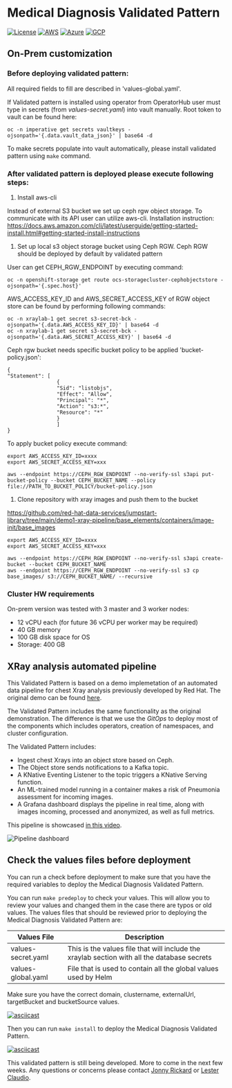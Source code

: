 # Medical Diagnosis Validated Pattern

[![License](https://img.shields.io/badge/License-Apache%202.0-blue.svg)](https://opensource.org/licenses/Apache-2.0)
[![AWS](https://img.shields.io/endpoint?url=https%3A%2F%2Fstorage.googleapis.com%2Fhcp-results%2Fmedicaldiag-aws-ci.json)](https://storage.googleapis.com/hcp-results/medicaldiag-aws-ci.json)
[![Azure](https://img.shields.io/endpoint?url=https%3A%2F%2Fstorage.googleapis.com%2Fhcp-results%2Fmedicaldiag-azr-ci.json)](https://storage.googleapis.com/hcp-results/medicaldiag-azr-ci.json)
[![GCP](https://img.shields.io/endpoint?url=https%3A%2F%2Fstorage.googleapis.com%2Fhcp-results%2Fmedicaldiag-gcp-ci.json)](https://storage.googleapis.com/hcp-results/medicaldiag-gcp-ci.json)


## On-Prem customization

### Before deploying validated pattern:

All required fields to fill are described in 'values-global.yaml'.

If Validated pattern is installed using operator from OperatorHub user must type in secrets (from _values-secret.yaml_) into vault manually. Root token to vault can be found here:

```
oc -n imperative get secrets vaultkeys -ojsonpath='{.data.vault_data_json}' | base64 -d
```

To make secrets populate into vault automatically, please install validated pattern using `make` command.

### After validated pattern is deployed please execute following steps:

1. Install aws-cli

Instead of external S3 bucket we set up ceph rgw object storage. To communicate with its API user can utilize aws-cli. Installation instruction: https://docs.aws.amazon.com/cli/latest/userguide/getting-started-install.html#getting-started-install-instructions

1. Set up local s3 object storage bucket using Ceph RGW. Ceph RGW should be deployed by default by validated pattern

User can get CEPH_RGW_ENDPOINT by executing command:

```
oc -n openshift-storage get route ocs-storagecluster-cephobjectstore -ojsonpath='{.spec.host}'
```

AWS_ACCESS_KEY_ID and AWS_SECRET_ACCESS_KEY of RGW object store can be found by performing following commands:

```
oc -n xraylab-1 get secret s3-secret-bck -ojsonpath='{.data.AWS_ACCESS_KEY_ID}' | base64 -d
oc -n xraylab-1 get secret s3-secret-bck -ojsonpath='{.data.AWS_SECRET_ACCESS_KEY}' | base64 -d
```

Ceph rgw bucket needs specific bucket policy to be applied 'bucket-policy.json':

```
{
"Statement": [
                {
                "Sid": "listobjs",
                "Effect": "Allow",
                "Principal": "*",
                "Action": "s3:*",
                "Resource": "*"
                }
                ]
}
```

To apply bucket policy execute command:

```
export AWS_ACCESS_KEY_ID=xxxx
export AWS_SECRET_ACCESS_KEY=xxx

aws --endpoint https://CEPH_RGW_ENDPOINT --no-verify-ssl s3api put-bucket-policy --bucket CEPH_BUCKET_NAME --policy file://PATH_TO_BUCKET_POLICY/bucket-policy.json
```

1. Clone repository with xray images and push them to the bucket 

https://github.com/red-hat-data-services/jumpstart-library/tree/main/demo1-xray-pipeline/base_elements/containers/image-init/base_images


```
export AWS_ACCESS_KEY_ID=xxxx
export AWS_SECRET_ACCESS_KEY=xxx

aws --endpoint https://CEPH_RGW_ENDPOINT --no-verify-ssl s3api create-bucket --bucket CEPH_BUCKET_NAME
aws --endpoint https://CEPH_RGW_ENDPOINT --no-verify-ssl s3 cp base_images/ s3://CEPH_BUCKET_NAME/ --recursive
```

### Cluster HW requirements

On-prem version was tested with 3 master and 3 worker nodes: 
* 12 vCPU each (for future 36 vCPU per worker may be required)
* 40 GB memory
* 100 GB disk space for OS
* Storage: 400 GB



## XRay analysis automated pipeline

This Validated Pattern is based on a demo implemetation of an automated data pipeline for chest Xray
analysis previously developed by Red Hat.  The original demo can be found [here](https://github.com/red-hat-data-services/jumpstart-library]).

The Validated Pattern includes the same functionality as the original demonstration.  The difference is
that we use the *GitOps* to deploy most of the components which includes operators, creation of namespaces,
and cluster configuration.

The Validated Pattern includes:

* Ingest chest Xrays into an object store based on Ceph.
* The Object store sends notifications to a Kafka topic.
* A KNative Eventing Listener to the topic triggers a KNative Serving function.
* An ML-trained model running in a container makes a risk of Pneumonia assessment for incoming images.
* A Grafana dashboard displays the pipeline in real time, along with images incoming, processed and anonymized, as well as full metrics.

This pipeline is showcased [in this video](https://www.youtube.com/watch?v=zja83FVsm14).

![Pipeline dashboard](doc/dashboard.png)

## Check the values files before deployment

You can run a check before deployment to make sure that you have the required variables to deploy the
Medical Diagnosis Validated Pattern.

You can run `make predeploy` to check your values. This will allow you to review your values and changed them in
the case there are typos or old values.  The values files that should be reviewed prior to deploying the
Medical Diagnosis Validated Pattern are:

| Values File | Description |
| ----------- | ----------- |
| values-secret.yaml | This is the values file that will include the xraylab section with all the database secrets |
| values-global.yaml | File that is used to contain all the global values used by Helm |

Make sure you have the correct domain, clustername, externalUrl, targetBucket and bucketSource values.

[![asciicast](https://github.com/claudiol/medical-diagnosis/blob/claudiol-xray-deployment/doc/predeploy.svg)](https://github.com/claudiol/medical-diagnosis/blob/claudiol-xray-deployment/doc/predeploy.svg)

Then you can run `make install` to deploy the Medical Diagnosis Validated Pattern.

[![asciicast](https://github.com/claudiol/medical-diagnosis/blob/claudiol-xray-deployment/doc/xray-deployment.svg)](https://github.com/claudiol/medical-diagnosis/blob/claudiol-xray-deployment/doc/xray-deployment.svg)

This validated pattern is still being developed.  More to come in the next few weeks. Any questions or concerns
please contact [Jonny Rickard](jrickard@redhat.com) or [Lester Claudio](claudiol@redhat.com).
